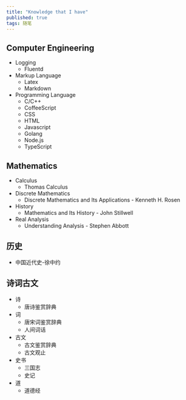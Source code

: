 ```yaml
---
title: "Knowledge that I have"
published: true
tags: 随笔
---
```


## Computer Engineering

- Logging
  - Fluentd
- Markup Language
  - Latex
  - Markdown
- Programming Language
  - C/C++
  - CoffeeScript
  - CSS
  - HTML
  - Javascript
  - Golang
  - Node.js
  - TypeScript

## Mathematics

- Calculus
  - Thomas Calculus
- Discrete Mathematics
  - Discrete Mathematics and Its Applications - Kenneth H. Rosen
- History
  - Mathematics and Its History - John Stillwell
- Real Analysis
  - Understanding Analysis - Stephen Abbott

## 历史

- 中国近代史-徐中约

## 诗词古文

- 诗
  - 唐诗鉴赏辞典
- 词
  - 唐宋词鉴赏辞典
  - 人间词话
- 古文
  - 古文鉴赏辞典
  - 古文观止
- 史书
  - 三国志
  - 史记
- 道
  - 道德经
